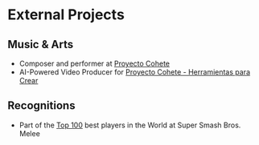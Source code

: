 # External Projects

## Music & Arts
* Composer and performer at [Proyecto Cohete](https://open.spotify.com/artist/2jLMH1jE3xOx7OHiDWniHB?si=s73G9hS_TvKsJWTV5vsOUw)
* AI-Powered Video Producer for [Proyecto Cohete - Herramientas para Crear](https://www.youtube.com/watch?v=1Hf79tuVIfM)

## Recognitions
* Part of the [Top 100](https://blog.start.gg/ssbmrank-2022-100-91-d1b5040756ed) best players in the World at Super Smash Bros. Melee